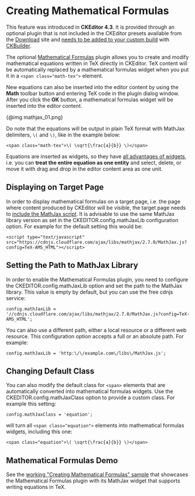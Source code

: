 <!--
Copyright (c) 2003-2017, CKSource - Frederico Knabben. All rights reserved.
For licensing, see LICENSE.md.
-->

# Creating Mathematical Formulas

<p class="requirements">
	This feature was introduced in <strong>CKEditor 4.3</strong>. It is provided through an optional plugin that is not included in the CKEditor presets available from the <a href="http://ckeditor.com/download">Download</a> site and <a href="#!/guide/dev_widget_installation">needs to be added to your custom build</a> with <a href="http://ckeditor.com/builder">CKBuilder</a>.
</p>

The optional [Mathematical Formulas](http://ckeditor.com/addon/mathjax) plugin allows you to create and modify mathematical equations written in TeX directly in CKEditor. TeX content will be automatically replaced by a mathematical formulas widget when you put it in a `<span class="math-tex">` element.

New equations can also be inserted into the editor content by using the **Math** toolbar button and entering TeX code in the plugin dialog window. After you click the **OK** button, a mathematical formulas widget will be inserted into the editor content.

{@img mathjax_01.png}

Do note that the equations will be output in plain TeX format with MathJax delimiters, `\(` and `\)`, like in the example below:

	<span class="math-tex">\( \sqrt{\frac{a}{b}} \)</span>

Equations are inserted as widgets, so they have [all advantages of widgets](#!/guide/dev_widgets-section-common-usage-scenarios), i.e. you can **treat the entire equation as one entity** and select, delete, or move it with drag and drop in the editor content area as one unit.

## Displaying on Target Page

In order to display mathematical formulas on a target page, i.e. the page where content produced by CKEditor will be visible, the target page needs to [include the MathJax script](http://docs.mathjax.org/en/latest/start.html). It is advisable to use the same MathJax library version as set in the CKEDITOR.config.mathJaxLib configuration option. For example for the default setting this would be:

	<script type="text/javascript" src="https://cdnjs.cloudflare.com/ajax/libs/mathjax/2.7.0/MathJax.js?config=TeX-AMS_HTML"></script>

## Setting the Path to MathJax Library

In order to enable the Mathematical Formulas plugin, you need to configure the CKEDITOR.config.mathJaxLib option and set the path to the MathJax library. This value is empty by default, but you can use the free cdnjs service:

    config.mathJaxLib = '//cdnjs.cloudflare.com/ajax/libs/mathjax/2.7.0/MathJax.js?config=TeX-AMS_HTML';

You can also use a different path, either a local resource or a different web resource. This configuration option accepts a full or an absolute path. For example:

	config.mathJaxLib = 'http:\/\/example.com\/libs\/MathJax.js';

## Changing Default Class

You can also modify the default class for `<span>` elements that are automatically converted into mathematical formulas widgets. Use the CKEDITOR.config.mathJaxClass option to provide a custom class. For example this setting:

	config.mathJaxClass = 'equation';

will turn all `<span class="equation">` elements into mathematical formulas widgets, including this one:

	<span class="equation">\( \sqrt{\frac{a}{b}} \)</span>

## Mathematical Formulas Demo

See the [working "Creating Mathematical Formulas" sample](http://sdk.ckeditor.com/samples/mathjax.html) that showcases the Mathematical Formulas plugin with its MathJax widget that supports writing equations in TeX.
